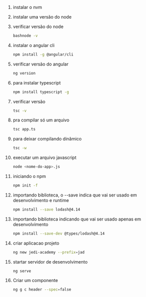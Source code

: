 1. instalar o nvm

2. instalar uma versão do node

3. verificar versão do node

    ```bash
    bashnode -v
    ```

4. instalar o angular cli

    ```bash
    npm install -g @angular/cli
    ```

5. verificar versão do angular

    ``````bash
    ng version

6. para instalar typescript

    ```bash
    npm install typescript -g
    ```

7. verificar versão

    ```bash
    tsc -v
    ```

8. pra compilar só um arquivo

    ```bash
    tsc app.ts
    ```

9. para deixar compilando dinâmico

    ```bash
    tsc -w
    ```

10. executar um arquivo javascript

    ```bash
    node <nome-do-app>.js
    ```

11. iniciando o npm

    ```bash
    npm init -f
    ```

12. importando biblioteca, o --save indica que vai ser usado em desenvolvimento e runtime

    ```bash
    npm install --save lodash@4.14
    ```

13. importando biblioteca indicando que vai ser usado apenas em desenvolvimento

    ```bash
    npm install --save-dev @types/lodash@4.14
    ```

14. criar aplicacao projeto

    ```bash
    ng new jedi-academy --prefix=jad
    ```

15. startar servidor de desenvolvimento

    ```bash
    ng serve
    ```

16. Criar um componente

    ```bash
    ng g c header --spec=false
    ```

    